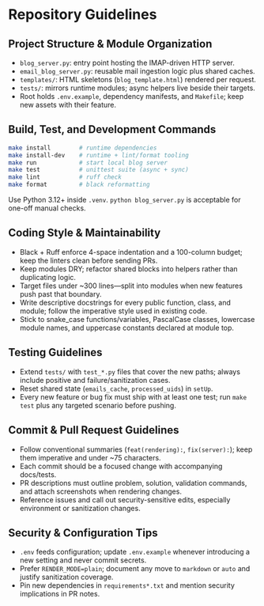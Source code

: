 # Repository Guidelines

## Project Structure & Module Organization
- `blog_server.py`: entry point hosting the IMAP-driven HTTP server.
- `email_blog_server.py`: reusable mail ingestion logic plus shared caches.
- `templates/`: HTML skeletons (`blog_template.html`) rendered per request.
- `tests/`: mirrors runtime modules; async helpers live beside their targets.
- Root holds `.env.example`, dependency manifests, and `Makefile`; keep new assets with their feature.

## Build, Test, and Development Commands
```bash
make install        # runtime dependencies
make install-dev    # runtime + lint/format tooling
make run            # start local blog server
make test           # unittest suite (async + sync)
make lint           # ruff check
make format         # black reformatting
```
Use Python 3.12+ inside `.venv`. `python blog_server.py` is acceptable for one-off manual checks.

## Coding Style & Maintainability
- Black + Ruff enforce 4-space indentation and a 100-column budget; keep the linters clean before sending PRs.
- Keep modules DRY; refactor shared blocks into helpers rather than duplicating logic.
- Target files under ~300 lines—split into modules when new features push past that boundary.
- Write descriptive docstrings for every public function, class, and module; follow the imperative style used in existing code.
- Stick to snake_case functions/variables, PascalCase classes, lowercase module names, and uppercase constants declared at module top.

## Testing Guidelines
- Extend `tests/` with `test_*.py` files that cover the new paths; always include positive and failure/sanitization cases.
- Reset shared state (`emails_cache`, `processed_uids`) in `setUp`.
- Every new feature or bug fix must ship with at least one test; run `make test` plus any targeted scenario before pushing.

## Commit & Pull Request Guidelines
- Follow conventional summaries (`feat(rendering):`, `fix(server):`); keep them imperative and under ~75 characters.
- Each commit should be a focused change with accompanying docs/tests.
- PR descriptions must outline problem, solution, validation commands, and attach screenshots when rendering changes.
- Reference issues and call out security-sensitive edits, especially environment or sanitization changes.

## Security & Configuration Tips
- `.env` feeds configuration; update `.env.example` whenever introducing a new setting and never commit secrets.
- Prefer `RENDER_MODE=plain`; document any move to `markdown` or `auto` and justify sanitization coverage.
- Pin new dependencies in `requirements*.txt` and mention security implications in PR notes.
